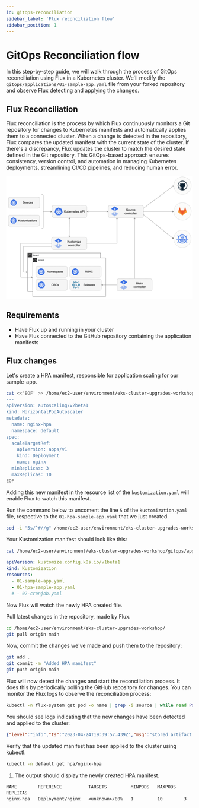 ```yaml
---
id: gitops-reconciliation
sidebar_label: 'Flux reconciliation flow'
sidebar_position: 1
---
```


# GitOps Reconciliation flow

In this step-by-step guide, we will walk through the process of GitOps reconciliation using Flux in a Kubernetes cluster. We'll modify the `gitops/applications/01-sample-app.yaml` file from your forked repository and observe Flux detecting and applying the changes.

## Flux Reconciliation

Flux reconciliation is the process by which Flux continuously monitors a Git repository for changes to Kubernetes manifests and automatically applies them to a connected cluster. When a change is detected in the repository, Flux compares the updated manifest with the current state of the cluster. If there's a discrepancy, Flux updates the cluster to match the desired state defined in the Git repository. This GitOps-based approach ensures consistency, version control, and automation in managing Kubernetes deployments, streamlining CI/CD pipelines, and reducing human error.

![GitOps toolkit](../../static/img/gitops-toolkit.png)

## Requirements

- Have Flux up and running in your cluster
- Have Flux connected to the GitHub repository containing the application manifests

## Flux changes

Let's create a HPA manifest, responsible for application scaling for our sample-app.

```bash
cat <<'EOF' >> /home/ec2-user/environment/eks-cluster-upgrades-workshop/gitops/applications/01-hpa-sample-app.yaml
---
apiVersion: autoscaling/v2beta1
kind: HorizontalPodAutoscaler
metadata:
  name: nginx-hpa
  namespace: default
spec:
  scaleTargetRef:
    apiVersion: apps/v1
    kind: Deployment
    name: nginx
  minReplicas: 3
  maxReplicas: 10
EOF
```

Adding this new manifest in the resource list of the `kustomization.yaml` will enable Flux to watch this manifest. 

Run the command below to uncoment the line `5` of the `kustomization.yaml` file, respective to the `01-hpa-sample-app.yaml` that we just created. 

```bash
sed -i "5s/^#//g" /home/ec2-user/environment/eks-cluster-upgrades-workshop/gitops/applications/kustomization.yaml
```

Your Kustomization manifest should look like this:

```bash
cat /home/ec2-user/environment/eks-cluster-upgrades-workshop/gitops/applications/kustomization.yaml 
```
```yaml
apiVersion: kustomize.config.k8s.io/v1beta1
kind: Kustomization
resources:
  - 01-sample-app.yaml
  - 01-hpa-sample-app.yaml
  # - 02-cronjob.yaml
```

Now Flux will watch the newly HPA created file.

Pull latest changes in the repository, made by Flux.

```bash
cd /home/ec2-user/environment/eks-cluster-upgrades-workshop/
git pull origin main
```

Now, commit the changes we've made and push them to the repository:

```bash
git add .
git commit -m "Added HPA manifest"
git push origin main
```

Flux will now detect the changes and start the reconciliation process. It does this by periodically polling the GitHub repository for changes. You can monitor the Flux logs to observe the reconciliation process:

```bash
kubectl -n flux-system get pod -o name | grep -i source | while read POD; do kubectl -n flux-system logs -f $POD --since=1m; done
```

You should see logs indicating that the new changes have been detected and applied to the cluster:

```json
{"level":"info","ts":"2023-04-24T19:39:57.439Z","msg":"stored artifact for commit 'Added HPA manifest'","controller":"gitrepository","controllerGroup":"source.toolkit.Fluxcd.io","controllerKind":"GitRepository","GitRepository":{"name":"flux-system","namespace":"flux-system"},"namespace":"flux-system","name":"flux-system","reconcileID":"0d5eee90-54df-4941-a786-3d090ccccfd2"}
```

Verify that the updated manifest has been applied to the cluster using kubectl:

```bash
kubectl -n default get hpa/nginx-hpa 
```

1. The output should display the newly created HPA manifest.

```output
NAME        REFERENCE          TARGETS         MINPODS   MAXPODS   REPLICAS
nginx-hpa   Deployment/nginx   <unknown>/80%   1         10        3       
```
